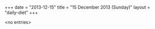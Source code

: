+++
date = "2013-12-15"
title = "15 December 2013 (Sunday)"
layout = "daily-diet"
+++


\<no entries\>
